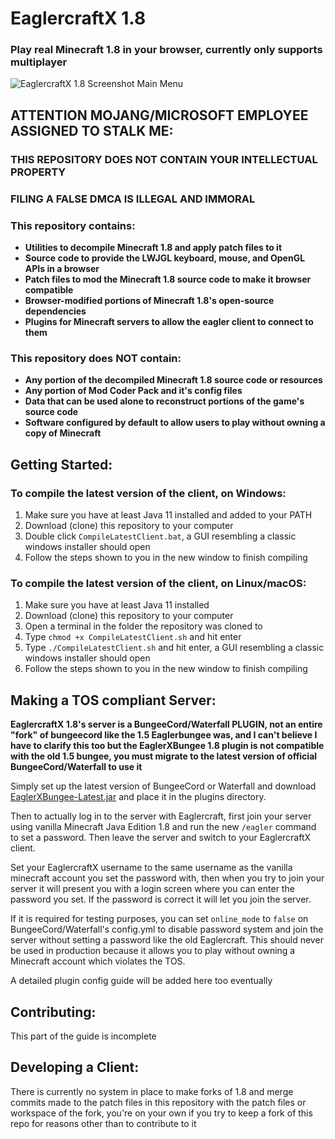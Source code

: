 # EaglercraftX 1.8

### Play real Minecraft 1.8 in your browser, currently only supports multiplayer

![EaglercraftX 1.8 Screenshot Main Menu](https://media.discordapp.net/attachments/1042594789943689327/1080697078583394355/eaglerx-480p.png)

## ATTENTION MOJANG/MICROSOFT EMPLOYEE ASSIGNED TO STALK ME:

### THIS REPOSITORY DOES NOT CONTAIN YOUR INTELLECTUAL PROPERTY

### FILING A FALSE DMCA IS ILLEGAL AND IMMORAL

### This repository contains:

 - **Utilities to decompile Minecraft 1.8 and apply patch files to it**
 - **Source code to provide the LWJGL keyboard, mouse, and OpenGL APIs in a browser**
 - **Patch files to mod the Minecraft 1.8 source code to make it browser compatible**
 - **Browser-modified portions of Minecraft 1.8's open-source dependencies**
 - **Plugins for Minecraft servers to allow the eagler client to connect to them**

### This repository does NOT contain:

 - **Any portion of the decompiled Minecraft 1.8 source code or resources**
 - **Any portion of Mod Coder Pack and it's config files**
 - **Data that can be used alone to reconstruct portions of the game's source code**
 - **Software configured by default to allow users to play without owning a copy of Minecraft**

## Getting Started:

### To compile the latest version of the client, on Windows:

1. Make sure you have at least Java 11 installed and added to your PATH
2. Download (clone) this repository to your computer
3. Double click `CompileLatestClient.bat`, a GUI resembling a classic windows installer should open
4. Follow the steps shown to you in the new window to finish compiling

### To compile the latest version of the client, on Linux/macOS:

1. Make sure you have at least Java 11 installed
2. Download (clone) this repository to your computer
3. Open a terminal in the folder the repository was cloned to
4. Type `chmod +x CompileLatestClient.sh` and hit enter
5. Type `./CompileLatestClient.sh` and hit enter, a GUI resembling a classic windows installer should open
6. Follow the steps shown to you in the new window to finish compiling

## Making a TOS compliant Server:

**EaglercraftX 1.8's server is a BungeeCord/Waterfall PLUGIN, not an entire "fork" of bungeecord like the 1.5 Eaglerbungee was, and I can't believe I have to clarify this too but the EaglerXBungee 1.8 plugin is not compatible with the old 1.5 bungee, you must migrate to the latest version of official BungeeCord/Waterfall to use it**

Simply set up the latest version of BungeeCord or Waterfall and download [EaglerXBungee-Latest.jar](https://gitlab.com/lax1dude/eaglercraftx-1.8/-/raw/main/gateway/EaglercraftXBungee/EaglerXBungee-Latest.jar) and place it in the plugins directory.

Then to actually log in to the server with Eaglercraft, first join your server using vanilla Minecraft Java Edition 1.8 and run the new `/eagler` command to set a password. Then leave the server and switch to your EaglercraftX client. 

Set your EaglercraftX username to the same username as the vanilla minecraft account you set the password with, then when you try to join your server it will present you with a login screen where you can enter the password you set. If the password is correct it will let you join the server.

If it is required for testing purposes, you can set `online_mode` to `false` on BungeeCord/Waterfall's config.yml to disable password system and join the server without setting a password like the old Eaglercraft. This should never be used in production because it allows you to play without owning a Minecraft account which violates the TOS.

A detailed plugin config guide will be added here too eventually

## Contributing:

This part of the guide is incomplete

## Developing a Client:

There is currently no system in place to make forks of 1.8 and merge commits made to the patch files in this repository with the patch files or workspace of the fork, you're on your own if you try to keep a fork of this repo for reasons other than to contribute to it
